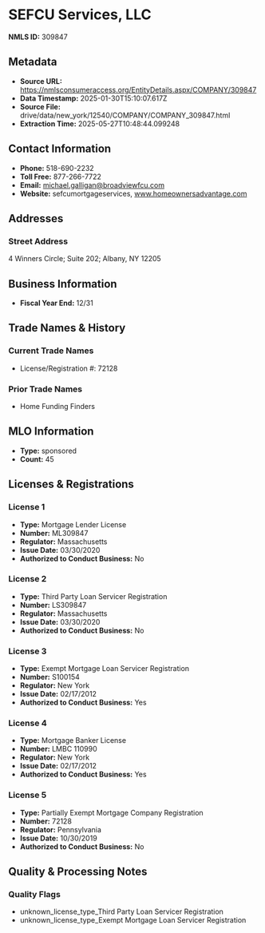 # SEFCU Services, LLC

**NMLS ID:** 309847

## Metadata
- **Source URL:** https://nmlsconsumeraccess.org/EntityDetails.aspx/COMPANY/309847
- **Data Timestamp:** 2025-01-30T15:10:07.617Z
- **Source File:** drive/data/new_york/12540/COMPANY/COMPANY_309847.html
- **Extraction Time:** 2025-05-27T10:48:44.099248

## Contact Information
- **Phone:** 518-690-2232
- **Toll Free:** 877-266-7722
- **Email:** michael.galligan@broadviewfcu.com
- **Website:** sefcumortgageservices, www.homeownersadvantage.com

## Addresses
### Street Address
4 Winners Circle; Suite 202; Albany, NY 12205

## Business Information
- **Fiscal Year End:** 12/31

## Trade Names & History
### Current Trade Names
- License/Registration #: 72128

### Prior Trade Names
- Home Funding Finders

## MLO Information
- **Type:** sponsored
- **Count:** 45

## Licenses & Registrations

### License 1
- **Type:** Mortgage Lender License
- **Number:** ML309847
- **Regulator:** Massachusetts
- **Issue Date:** 03/30/2020
- **Authorized to Conduct Business:** No

### License 2
- **Type:** Third Party Loan Servicer Registration
- **Number:** LS309847
- **Regulator:** Massachusetts
- **Issue Date:** 03/30/2020
- **Authorized to Conduct Business:** No

### License 3
- **Type:** Exempt Mortgage Loan Servicer Registration
- **Number:** S100154
- **Regulator:** New York
- **Issue Date:** 02/17/2012
- **Authorized to Conduct Business:** Yes

### License 4
- **Type:** Mortgage Banker License
- **Number:** LMBC 110990
- **Regulator:** New York
- **Issue Date:** 02/17/2012
- **Authorized to Conduct Business:** Yes

### License 5
- **Type:** Partially Exempt Mortgage Company Registration
- **Number:** 72128
- **Regulator:** Pennsylvania
- **Issue Date:** 10/30/2019
- **Authorized to Conduct Business:** No

## Quality & Processing Notes
### Quality Flags
- unknown_license_type_Third Party Loan Servicer Registration
- unknown_license_type_Exempt Mortgage Loan Servicer Registration
